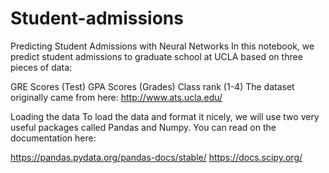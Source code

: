 # Student-admissions

Predicting Student Admissions with Neural Networks
In this notebook, we predict student admissions to graduate school at UCLA based on three pieces of data:

GRE Scores (Test)
GPA Scores (Grades)
Class rank (1-4)
The dataset originally came from here: http://www.ats.ucla.edu/

Loading the data
To load the data and format it nicely, we will use two very useful packages called Pandas and Numpy. You can read on the documentation here:

https://pandas.pydata.org/pandas-docs/stable/
https://docs.scipy.org/
